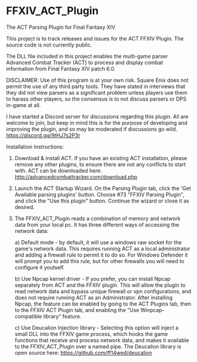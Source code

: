 FFXIV_ACT_Plugin
================
The ACT Parsing Plugin for Final Fantasy XIV

This project is to track releases and issues for the ACT FFXIV Plugin.  The source code is not currently public.

The DLL file included in this project enables the multi-game parser Advanced Combat Tracker (ACT) to process and display combat information from Final Fantasy XIV patch 6.0. 

DISCLAIMER: Use of this program is at your own risk. Square Enix does not permit the use of any third party tools.  They have stated in interviews that they did not view parsers as a significant problem unless players use them to harass other players, so the consensus is to not discuss parsers or DPS in-game at all.

I have started a Discord server for discussions regarding this plugin. All are welcome to join, but keep in mind this is for the purpose of developing and improving the plugin, and so may be moderated if discussions go wild.
https://discord.gg/9tHJ7s2P3r

Installation Instructions:

1) Download & install ACT. If you have an existing ACT installation, please remove any other plugins, to ensure there are not any conflicts to start with.  ACT can be downloaded here:<br>
http://advancedcombattracker.com/download.php

2) Launch the ACT Startup Wizard. On the Parsing Plugin tab, click the 'Get Available parsing plugins' button. Choose #73 "FFXIV Parsing Plugin", and click the "Use this plugin" button. Continue the wizard or close it as desired.

3) The FFXIV_ACT_Plugin reads a combination of memory and network data from your local pc.  It has three different ways of accessing the network data:

    a) Default mode - by default, it will use a windows raw socket for the game's network data.  This requires running ACT as a local administrator and adding a firewall rule to permit it to do so.  For Windows Defender it will prompt you to add this rule, but for other firewalls you will need to configure it youtself.
    
    b) Use Npcap kernel driver - If you prefer, you can install Npcap separately from ACT and the FFXIV plugin.  This will allow the plugin to read network data and bypass unique firewall or vpn configurations, and does not require running ACT as an Administrator.  After installing Npcap, the feature can be enabled by going to the ACT Plugins tab, then to the FFXIV ACT Plugin tab, and enabling the "Use Winpcap-compatible library" feature.
 
    c) Use Deucalion Injection library - Selecting this option will inject a small DLL into the FFXIV game process, which hooks the game functions that receive and process network data, and makes it available to the FFXIV_ACT_Plugin over a named pipe.  The Deucalion library is open source here: https://github.com/ff14wed/deucalion

